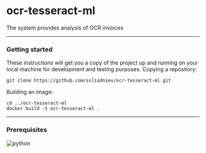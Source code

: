 # ocr-tesseract-ml

The system provides analysis of OCR invoices

-----

### Getting started

These instructions will get you a copy of the project up and running on your local machine for development and testing purposes.
Copying a repository:

    git clone https://github.com/ssliadniev/ocr-tesseract-ml.git
    
Building an image:

    cd ../ocr-tesseract-ml
    docker build -t ocr-tesseract-ml .
 
-----

### Prerequisites

![python](https://img.shields.io/badge/python-3.8-brightgreen)
